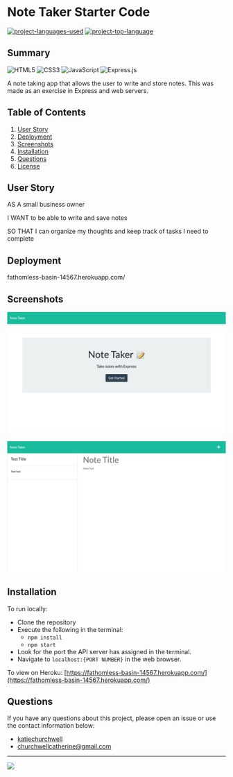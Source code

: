 # Note Taker Starter Code
  [![project-languages-used](https://img.shields.io/github/languages/count/katiechurchwell/note-taker?color=important)](https://github.com/katiechurchwell/note-taker)
  [![project-top-language](https://img.shields.io/github/languages/top/katiechurchwell/note-taker?color=blueviolet)](https://github.com/katiechurchwell/note-taker)

## Summary
![HTML5](https://img.shields.io/badge/html5-%23E34F26.svg?style=flat&logo=html5&logoColor=white)
![CSS3](https://img.shields.io/badge/css3-%231572B6.svg?style=flat&logo=css3&logoColor=white)
![JavaScript](https://img.shields.io/badge/JavaScript_ES6-%23323330.svg?style=flat&logo=javascript&logoColor=%23F7DF1E) ![Express.js](https://img.shields.io/badge/express.js-%23404d59.svg?style=flat&logo=express&logoColor=%2361DAFB)

A note taking app that allows the user to write and store notes. This was made as an exercise in Express and web servers.

## Table of Contents
1. [User Story](#User-Story)
2. [Deployment](#Deployment)
3. [Screenshots](#Screenshots)
4. [Installation](#Installation)
5. [Questions](#Questions)
6. [License](#License)

## User Story <a name="User-Story"></a>
AS A small business owner

I WANT to be able to write and save notes

SO THAT I can organize my thoughts and keep track of tasks I need to complete

## Deployment <a name="Deployment"></a>
fathomless-basin-14567.herokuapp.com/

## Screenshots <a name="Screenshots"></a>
![Screenshot of "note taker" index page.](/images/index.png)

![Screenshot of "note taker" notes page.](/images/notes.png)

## Installation <a name="Installation"></a>
To run locally:
- Clone the repository
- Execute the following in the terminal:
   - ``npm install``
   - ``npm start``
- Look for the port the API server has assigned in the terminal.
- Navigate to ``localhost:{PORT NUMBER}`` in the web browser.

To view on Heroku:
[https://fathomless-basin-14567.herokuapp.com/](https://fathomless-basin-14567.herokuapp.com/)

## Questions <a name="Questions"></a>
  If you have any questions about this project, please open an issue or use the contact information below:
  * [katiechurchwell](https://www.github.com/katiechurchwell)
  * [churchwellcatherine@gmail.com](mailto:churchwellcatherine@gmail.com)

---
  ![](https://img.shields.io/badge/license-MIT-blue) <a name="License"></a>